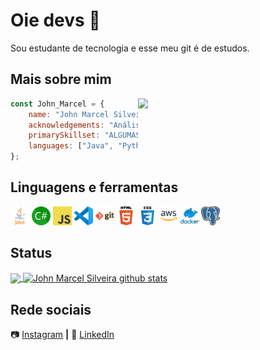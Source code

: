 # Oie devs 👋

Sou estudante de tecnologia e esse meu git é de estudos.

## Mais sobre mim

<img align="right" width="300" heigth="135" src="https://camo.githubusercontent.com/4c8d92806e3c2322a2c390ffa0019c1d6f78a4d82108aa6946863ae362a763c8/68747470733a2f2f69322e77702e636f6d2f616c6c68746163636573732e696e666f2f77702d636f6e74656e742f75706c6f6164732f323031382f30332f70726f6772616d6d696e672e6769663f6669743d313238312532433731362673736c3d31" />

```javascript
const John_Marcel = {
    name: "John Marcel Silveira",
    acknowledgements: "Análise e Desenvolvimento de Sistemas",
    primarySkillset: "ALGUMAS HABILIDADES",
    languages: ["Java", "Python", "JavaScript", "C#"]
};
```

## Linguagens e ferramentas

<code><img height="30" src="https://raw.githubusercontent.com/github/explore/80688e429a7d4ef2fca1e82350fe8e3517d3494d/topics/java/java.png"></code>
<code><img height="30" src="https://raw.githubusercontent.com/github/explore/80688e429a7d4ef2fca1e82350fe8e3517d3494d/topics/csharp/csharp.png"></code>
<code><img height="30" src="https://raw.githubusercontent.com/github/explore/80688e429a7d4ef2fca1e82350fe8e3517d3494d/topics/javascript/javascript.png"></code>
<code><img height="30" src="https://raw.githubusercontent.com/github/explore/80688e429a7d4ef2fca1e82350fe8e3517d3494d/topics/visual-studio-code/visual-studio-code.png"></code>
<code><img height="30" src="https://raw.githubusercontent.com/github/explore/80688e429a7d4ef2fca1e82350fe8e3517d3494d/topics/git/git.png"></code>
<code><img height="30" src="https://raw.githubusercontent.com/github/explore/80688e429a7d4ef2fca1e82350fe8e3517d3494d/topics/html/html.png"></code>
<code><img height="30" src="https://raw.githubusercontent.com/github/explore/80688e429a7d4ef2fca1e82350fe8e3517d3494d/topics/css/css.png"></code>
<code><img height="30" src="https://raw.githubusercontent.com/github/explore/80688e429a7d4ef2fca1e82350fe8e3517d3494d/topics/aws/aws.png"></code>
<code><img height="30" src="https://raw.githubusercontent.com/github/explore/80688e429a7d4ef2fca1e82350fe8e3517d3494d/topics/docker/docker.png"></code>
<code><img height="30" src="https://raw.githubusercontent.com/github/explore/80688e429a7d4ef2fca1e82350fe8e3517d3494d/topics/postgresql/postgresql.png"></code>

## Status

<a href="https://github.com/JohnMarcelSilveira">
  <img height="200em" align="center" src="https://github-readme-stats.vercel.app/api/top-langs/?username=JohnMarcelSilveira&theme=react&hide_langs_below=1_height=27&card_width=450" />
 <img height="200em" align="center" src="https://github-readme-stats.vercel.app/api?username=JohnMarcelSilveira&show_icons=true&theme=react&line_height=27&card_width=400" alt="John Marcel Silveira github stats"/>
</a>

[instagram]: https://www.instagram.com/j.marcell.silveira/
[linkedin]: https://www.linkedin.com/in/john-marcel-silveira-62530752/

<br>

## Rede sociais

📷 [Instagram][instagram] **|**
👔 [LinkedIn][linkedin]
